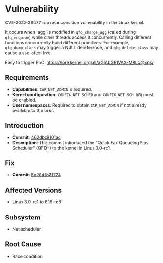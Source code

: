 # Vulnerability

CVE-2025-38477 is a race condition vulnerability in the Linux kernel.

It occurs when 'agg' is modified in `qfq_change_agg` (called during
`qfq_enqueue`) while other threads access it concurrently. Calling different
functions concurrently build different primitives. For example, `qfq_dump_class`
may trigger a NULL dereference, and `qfq_delete_class` may cause a
use-after-free.

Easy to trigger PoC: https://lore.kernel.org/all/aGIAbGB1VAX-M8LQ@xps/

## Requirements
- **Capabilities**: `CAP_NET_ADMIN` is required.
- **Kernel configuration**: `CONFIG_NET_SCHED` and `CONFIG_NET_SCH_QFQ` must be enabled.
- **User namespaces**: Required to obtain `CAP_NET_ADMIN` if not already available to the user.

## Introduction
- **Commit**: [462dbc9101ac](https://git.kernel.org/pub/scm/linux/kernel/git/torvalds/linux.git/commit/?id=462dbc9101ac)
- **Description**: This commit introduced the "Quick Fair Queueing Plus Scheduler" (QFQ+) to the kernel in Linux 3.0-rc1.

## Fix
- **Commit**: [5e28d5a3f774](https://git.kernel.org/pub/scm/linux/kernel/git/torvalds/linux.git/commit/?id=5e28d5a3f774)

## Affected Versions
- Linux 3.0-rc1 to 6.16-rc6

## Subsystem
- Net scheduler
  
## Root Cause
- Race condition
